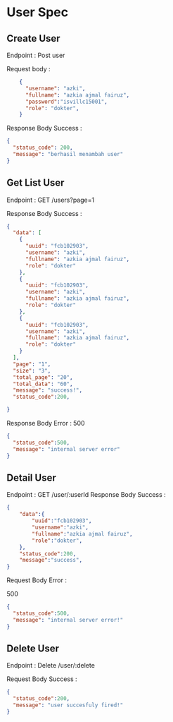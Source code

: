 # User Spec


## Create User
Endpoint : Post user

Request body :

```json
    {
      "username": "azki",
      "fullname": "azkia ajmal fairuz",
      "password":"isvillc15001",
      "role": "dokter",
    }
```

Response Body Success :

```json
{
  "status_code": 200,
  "message": "berhasil menambah user"
}
```
## Get List User

Endpoint : GET /users?page=1

Response Body Success :

```json
{
  "data": [
    {
      "uuid": "fcb102903",
      "username": "azki",
      "fullname": "azkia ajmal fairuz",
      "role": "dokter"
    },
    {
      "uuid": "fcb102903",
      "username": "azki",
      "fullname": "azkia ajmal fairuz",
      "role": "dokter"
    },
    {
      "uuid": "fcb102903",
      "username": "azki",
      "fullname": "azkia ajmal fairuz",
      "role": "dokter"
    }
  ],
  "page": "1",
  "size": "3",
  "total_page": "20",
  "total_data": "60",
  "message": "success!",
  "status_code":200,

}
```

Response Body Error :
500

```json
{
  "status_code":500,
  "message": "internal server error"
}
```

## Detail User

Endpoint : GET /user/:userId
Response Body Success :

```json
{
    "data":{
        "uuid":"fcb102903",
        "username":"azki",
        "fullname":"azkia ajmal fairuz",
        "role":"dokter",
    },
    "status_code":200,
    "message":"success",
}
```
Request Body Error :

500

```json
{
  "status_code":500,
  "message": "internal server error!"
}
```

## Delete User

Endpoint : Delete /user/:delete

Request Body Success :

```json
{
  "status_code":200,
  "message": "user succesfuly fired!"
}
```
